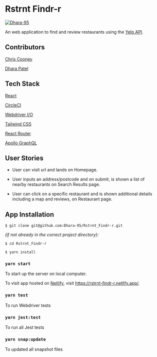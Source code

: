 # Rstrnt Findr-r

[![Dhara-95](https://circleci.com/gh/Dhara-95/Rstrnt_Findr-r.svg?style=svg)](https://rstrnt-findr-r.netlify.app/)

An web application to find and review restaurants using the [Yelp API](https://www.yelp.com/developers/graphql/guides/intro).

## Contributors

[Chris Cooney](https://github.com/ChrisCooney05)

[Dhara Patel](https://github.com/Dhara-95)

## Tech Stack

[React](https://reactjs.org/docs/getting-started.html)

[CircleCI](https://circleci.com/docs/)

[Webdriver I/O](https://webdriver.io/docs/gettingstarted.html)

[Tailwind CSS](https://tailwindcss.com/)

[React Router](https://reactrouter.com/web/guides/quick-start)

[Apollo GraphQL](https://www.apollographql.com/docs/react/get-started/)

## User Stories

- User can visit url and lands on Homepage.

- User inputs an address/postcode and on submit, is shown a list of nearby restaurants on Search Results page.

- User can click on a specific restaurant and is shown additional details including a map and reviews, on Restaurant page.

## App Installation

```
$ git clone git@github.com:Dhara-95/Rstrnt_Findr-r.git
```
*(if not already in the correct project directory):*
```
$ cd Rstrnt_Findr-r
```
```
$ yarn install
```

### `yarn start`

To start up the server on local computer.

To visit app hosted on [Netlify](https://www.netlify.com/), visit https://rstrnt-findr-r.netlify.app/.

### `yarn test`

To run Webdriver tests

### `yarn jest:test`

To run all Jest tests

### `yarn snap:update`

To updated all snapshot files
